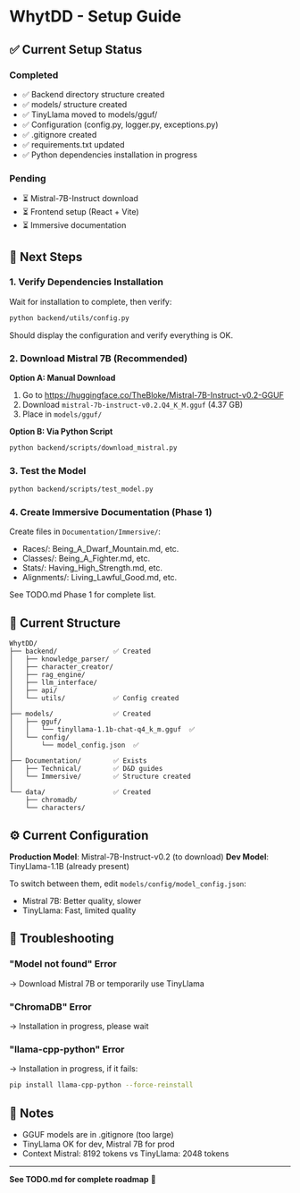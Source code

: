 # WhytDD - Setup Guide

## ✅ Current Setup Status

### Completed
- ✅ Backend directory structure created
- ✅ models/ structure created
- ✅ TinyLlama moved to models/gguf/
- ✅ Configuration (config.py, logger.py, exceptions.py)
- ✅ .gitignore created
- ✅ requirements.txt updated
- ✅ Python dependencies installation in progress

### Pending
- ⏳ Mistral-7B-Instruct download
- ⏳ Frontend setup (React + Vite)
- ⏳ Immersive documentation

## 🚀 Next Steps

### 1. Verify Dependencies Installation

Wait for installation to complete, then verify:

```bash
python backend/utils/config.py
```

Should display the configuration and verify everything is OK.

### 2. Download Mistral 7B (Recommended)

**Option A: Manual Download**
1. Go to https://huggingface.co/TheBloke/Mistral-7B-Instruct-v0.2-GGUF
2. Download `mistral-7b-instruct-v0.2.Q4_K_M.gguf` (4.37 GB)
3. Place in `models/gguf/`

**Option B: Via Python Script**

```bash
python backend/scripts/download_mistral.py
```

### 3. Test the Model

```bash
python backend/scripts/test_model.py
```

### 4. Create Immersive Documentation (Phase 1)

Create files in `Documentation/Immersive/`:
- Races/: Being_A_Dwarf_Mountain.md, etc.
- Classes/: Being_A_Fighter.md, etc.
- Stats/: Having_High_Strength.md, etc.
- Alignments/: Living_Lawful_Good.md, etc.

See TODO.md Phase 1 for complete list.

## 📂 Current Structure

```
WhytDD/
├── backend/              ✅ Created
│   ├── knowledge_parser/
│   ├── character_creator/
│   ├── rag_engine/
│   ├── llm_interface/
│   ├── api/
│   └── utils/            ✅ Config created
│
├── models/               ✅ Created
│   ├── gguf/
│   │   └── tinyllama-1.1b-chat-q4_k_m.gguf  ✅
│   └── config/
│       └── model_config.json  ✅
│
├── Documentation/        ✅ Exists
│   ├── Technical/        ✅ D&D guides
│   └── Immersive/        ✅ Structure created
│
└── data/                 ✅ Created
    ├── chromadb/
    └── characters/
```

## ⚙️ Current Configuration

**Production Model**: Mistral-7B-Instruct-v0.2 (to download)
**Dev Model**: TinyLlama-1.1B (already present)

To switch between them, edit `models/config/model_config.json`:
- Mistral 7B: Better quality, slower
- TinyLlama: Fast, limited quality

## 🐛 Troubleshooting

### "Model not found" Error
→ Download Mistral 7B or temporarily use TinyLlama

### "ChromaDB" Error
→ Installation in progress, please wait

### "llama-cpp-python" Error
→ Installation in progress, if it fails:
```bash
pip install llama-cpp-python --force-reinstall
```

## 📝 Notes

- GGUF models are in .gitignore (too large)
- TinyLlama OK for dev, Mistral 7B for prod
- Context Mistral: 8192 tokens vs TinyLlama: 2048 tokens

---

**See TODO.md for complete roadmap** 🎯
